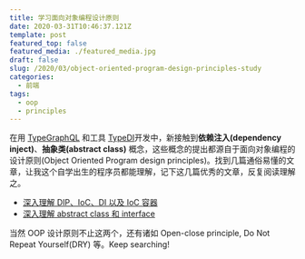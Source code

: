 ```yaml
---
title: 学习面向对象编程设计原则
date: 2020-03-31T10:46:37.121Z
template: post
featured_top: false
featured_media: ./featured_media.jpg
draft: false
slug: /2020/03/object-oriented-program-design-principles-study
categories:
  - 前端
tags:
  - oop
  - principles
---
```


在用 [TypeGraphQL](https://typegraphql.com) 和工具 [TypeDI](https://github.com/typestack/typedi)开发中，新接触到**依赖注入(dependency inject)**、**抽象类(abstract class)** 概念，这些概念的提出都源自于面向对象编程的设计原则(Object Oriented Program design principles)。找到几篇通俗易懂的文章，让我这个自学出生的程序员都能理解，记下这几篇优秀的文章，反复阅读理解之。

<!-- endExcerpt -->

- [深入理解 DIP、IoC、DI 以及 IoC 容器](https://www.cnblogs.com/liuhaorain/p/3747470.html)
- [深入理解 abstract class 和 interface](https://www.ibm.com/developerworks/cn/java/l-javainterface-abstract/)

当然 OOP 设计原则不止这两个，还有诸如 Open-close principle, Do Not Repeat Yourself(DRY) 等。Keep searching!
